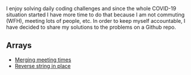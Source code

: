 I enjoy solving daily coding challenges and since the whole COVID-19 situation started I have more time to do that because I am not commuting (WFH), meeting lots of people, etc.
In order to keep myself accountable, I have decided to share my solutions to the problems on a Github repo.


## Arrays
* [Merging meeting times](./merging_meeting_times.py)
* [Reverse string in place](./reverse_string_in_place.py)